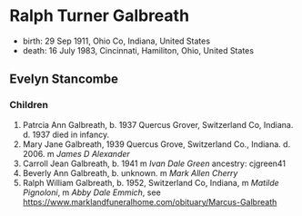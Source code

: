 # Ralph Turner Galbreath

- birth: 29 Sep 1911, Ohio Co, Indiana, United States
- death: 16 July 1983, Cincinnati, Hamiliton, Ohio, United States

## Evelyn Stancombe

### Children

1. Patrcia Ann Galbreath, b. 1937 Quercus Grover, Switzerland Co, Indiana. d. 1937  died in infancy.
2. Mary Jane Galbreath, 1939  Quercus Grove, Switzerland Co., Indiana. d. 2006. m *James D Alexander*
3. Carroll Jean Galbreath, b. 1941 m *Ivan Dale Green*    ancestry: cjgreen41
4. Beverly Ann Galbreath, b. unknown. m *Mark Allen Cherry*
5. Ralph William Galbreath, b. 1952, Switzerland Co, Indiana, m *Matilde Pignoloni*,  m *Abby Dale Emmich*, see https://www.marklandfuneralhome.com/obituary/Marcus-Galbreath
